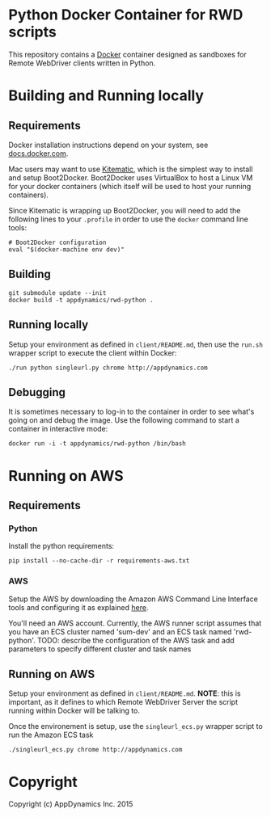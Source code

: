 # Python Docker Container for RWD scripts

This repository contains a [Docker](docker.com) container designed as sandboxes for Remote WebDriver
clients written in Python.

# Building and Running locally
## Requirements
Docker installation instructions depend on your system, see [docs.docker.com](docs.docker.com).

Mac users may want to use [Kitematic](kitematic.com), which is the simplest way to install and setup Boot2Docker. 
Boot2Docker uses VirtualBox to host a Linux VM for your docker containers (which itself will be used to host your running containers).

Since Kitematic is wrapping up Boot2Docker, you will need to add the following lines to your ```.profile``` in order to use the ```docker``` command line tools:
```
# Boot2Docker configuration
eval "$(docker-machine env dev)"
```

## Building
```
git submodule update --init
docker build -t appdynamics/rwd-python .
```

## Running locally
Setup your environment as defined in ```client/README.md```, then use the
```run.sh``` wrapper script to execute the client within Docker:

```
./run python singleurl.py chrome http://appdynamics.com
```

## Debugging
It is sometimes necessary to log-in to the container in order to see what's
going on and debug the image. Use the following command to start a container in interactive mode:
```
docker run -i -t appdynamics/rwd-python /bin/bash
```

# Running on AWS
## Requirements

### Python
Install the python requirements:
```
pip install --no-cache-dir -r requirements-aws.txt
```

### AWS
Setup the AWS by downloading the Amazon AWS Command Line Interface tools and
configuring it as explained [here](http://docs.aws.amazon.com/cli/latest/userguide/cli-chap-getting-started.html).

You'll need an AWS account. Currently, the AWS runner script assumes that you
have an ECS cluster named 'sum-dev' and an ECS task named 'rwd-python'.
TODO: describe the configuration of the AWS task and add parameters to specify
different cluster and task names

## Running on AWS
Setup your environment as defined in ```client/README.md```. **NOTE**: this is
important, as it defines to which Remote WebDriver Server the script running within Docker will be talking to.

Once the environement is setup, use the ```singleurl_ecs.py``` wrapper script to run the Amazon ECS task

```
./singleurl_ecs.py chrome http://appdynamics.com
```

# Copyright
Copyright (c) AppDynamics Inc. 2015
